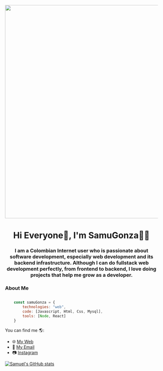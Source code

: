 <div id="header" align="center">
    <img src="https://user-images.githubusercontent.com/84251131/233651126-06838a4c-e873-45dd-b8de-29abc35fe636.png" width="700" />
    <h1 align="center">Hi Everyone🤟, I'm SamuGonza👨‍💻 </h1>
    <h3>I am a Colombian Internet user who is passionate about software development, especially web development and its backend infrastructure. Although I can do fullstack web development perfectly, from frontend to backend, I love doing projects that help me grow as a developer.</h3>
</div>

### About Me
```js

    const samuGonza = {
        technologies: "web",
        code: [Javascript, Html, Css, Mysql],
        tools: [Node, React]
    }

```

You can find me 🌎:
- 🌐 [My Web](https://portafoliopersonal.onrender.com)
- 📧 [My Email](samvasgoo@gmail.com)
- 📷 [Instagram](instagram.com/samugonza.jpg)

[![Samuel's GitHub stats](https://github-readme-stats.vercel.app/api?username=SamuelVasquezGonzalez&show_icons=true&theme=radical)](https://github.com/anuraghazra/github-readme-stats)

